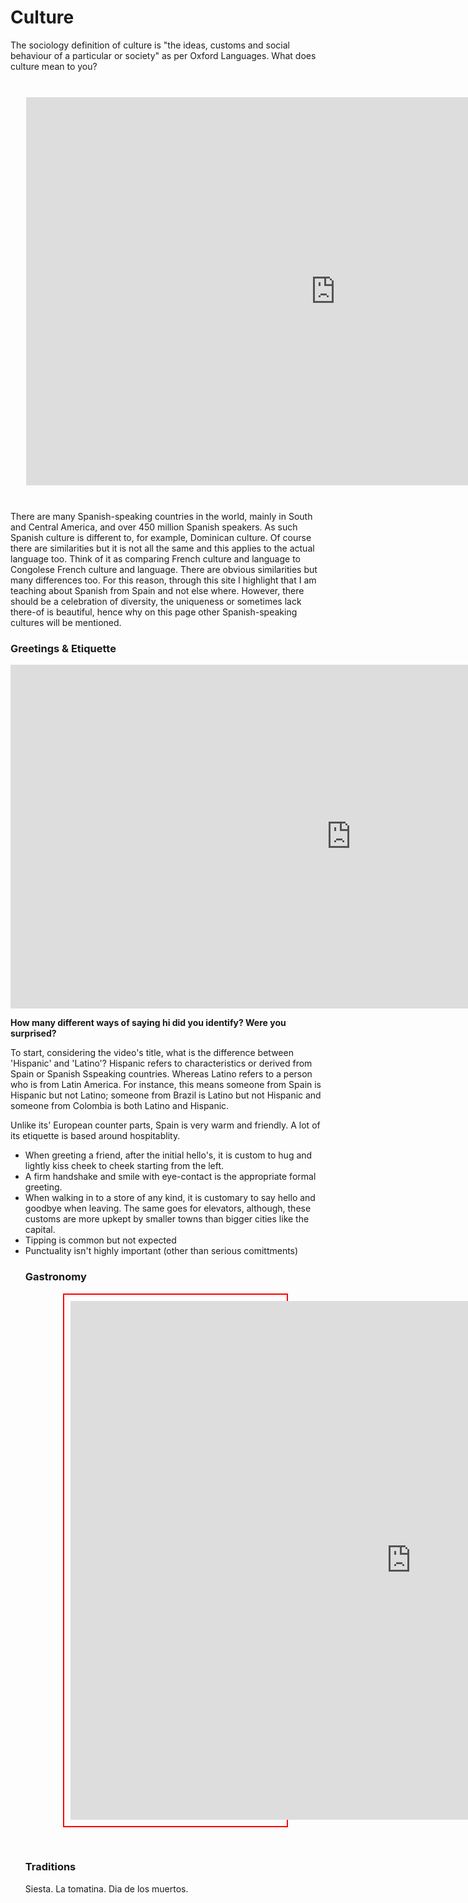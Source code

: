 <h1>Culture </h1>
<p>The sociology definition of culture is "the ideas, customs and social behaviour of a particular or society" as per Oxford Languages. What does culture mean to you? </p>
<br>
<p style="margin: auto; width: 90%; border: 0px solid red;  padding: 10px;">
<iframe src="https://h5p.org/h5p/embed/1087433" width="990" height="621" frameborder="0" allow="geolocation *; microphone *; camera *; midi *; encrypted-media *"></iframe><script src="https://h5p.org/sites/all/modules/h5p/library/js/h5p-resizer.js" charset="UTF-8"></script>
</p>

<br>
<p>There are many Spanish-speaking countries in the world, mainly in South and Central America, and over 450 million Spanish speakers. As such Spanish culture is different to, for example, Dominican culture. Of course there are similarities but it is not all the same and this applies to the actual language too. Think of it as comparing French culture and language to Congolese French culture and language. There are obvious similarities but many differences too. For this reason, through this site I highlight that I am teaching about Spanish from Spain and not else where. However, there should be a celebration of diversity, the uniqueness or sometimes lack there-of is beautiful, hence why on this page other Spanish-speaking cultures will be mentioned. <p>

<h3> Greetings & Etiquette </h3>
<iframe width="1090" height="550" src="https://www.youtube.com/embed/CZMwicRL3ZM" frameborder="0" allow="accelerometer; autoplay; clipboard-write; encrypted-media; gyroscope; picture-in-picture" allowfullscreen></iframe> 


<p><strong> How many different ways of saying hi did you identify? Were you surprised?</strong></p>
<p>To start, considering the video's title, what is the difference between 'Hispanic' and 'Latino'? Hispanic refers to characteristics or derived from Spain or Spanish Sspeaking countries. Whereas Latino refers to a person who is from Latin America. For instance, this means someone from Spain is Hispanic but not Latino; someone from Brazil is Latino but not Hispanic and someone from Colombia is both Latino and Hispanic.</p>
<p>Unlike its' European counter parts, Spain is very warm and friendly. A lot of its etiquette is based around hospitablity. </p>
  <ul>
    <li> When greeting a friend, after the initial hello's, it is custom to hug and lightly kiss cheek to cheek starting from the left. 
    <li> A firm handshake and smile with eye-contact is the appropriate formal greeting.
    <li>When walking in to a store of any kind, it is customary to say hello and goodbye when leaving. The same goes for elevators, although, these customs are more upkept by smaller towns than bigger cities like the capital. 
    <li> Tipping is common but not expected 
    <li> Punctuality isn't highly important (other than serious comittments)
      
          
  <br>
<h3> Gastronomy </h3>
<p style="margin: auto; width: 70%; border: 2px solid red;  padding: 10px;">
<iframe src="https://h5p.org/h5p/embed/1087174" width="1090" height="830" frameborder="0" allowfullscreen="allowfullscreen" allow="geolocation *; microphone *; camera *; midi *; encrypted-media *"></iframe><script src="https://h5p.org/sites/all/modules/h5p/library/js/h5p-resizer.js" charset="UTF-8"></script>
<p/>
<p> </p>
<br>
<h3> Traditions</h3>
<p> Siesta. La tomatina. Dia de los muertos.  </p>




